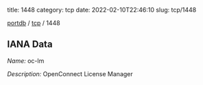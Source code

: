 title: 1448
category: tcp
date: 2022-02-10T22:46:10
slug: tcp/1448

[portdb](/) / [tcp](/category/tcp.html) / 1448


## IANA Data

_Name:_ oc-lm

_Description:_ OpenConnect License Manager

